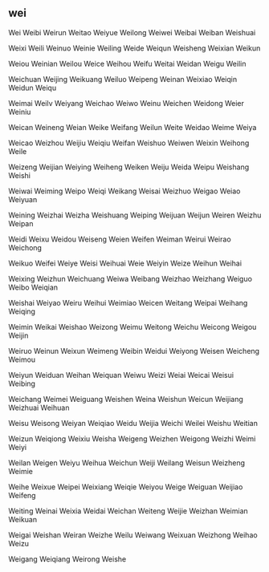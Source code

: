 wei
---

Wei Weibi Weirun Weitao Weiyue Weilong Weiwei Weibai Weiban Weishuai

Weixi Weili Weinuo Weinie Weiling Weide Weiqun Weisheng Weixian Weikun

Weiou Weinian Weilou Weice Weihou Weifu Weitai Weidan Weigu Weilin

Weichuan Weijing Weikuang Weiluo Weipeng Weinan Weixiao Weiqin Weidun Weiqu

Weimai Weilv Weiyang Weichao Weiwo Weinu Weichen Weidong Weier Weiniu

Weican Weineng Weian Weike Weifang Weilun Weite Weidao Weime Weiya

Weicao Weizhou Weijiu Weiqiu Weifan Weishuo Weiwen Weixin Weihong Weile

Weizeng Weijian Weiying Weiheng Weiken Weiju Weida Weipu Weishang Weishi

Weiwai Weiming Weipo Weiqi Weikang Weisai Weizhuo Weigao Weiao Weiyuan

Weining Weizhai Weizha Weishuang Weiping Weijuan Weijun Weiren Weizhu Weipan

Weidi Weixu Weidou Weiseng Weien Weifen Weiman Weirui Weirao Weichong

Weikuo Weifei Weiye Weisi Weihuai Weie Weiyin Weize Weihun Weihai

Weixing Weizhun Weichuang Weiwa Weibang Weizhao Weizhang Weiguo Weibo   Weiqian

Weishai Weiyao Weiru Weihui Weimiao Weicen Weitang Weipai Weihang Weiqing

Weimin Weikai Weishao Weizong Weimu Weitong Weichu Weicong Weigou Weijin

Weiruo Weinun Weixun Weimeng Weibin Weidui Weiyong Weisen Weicheng Weimou

Weiyun Weiduan Weihan Weiquan Weiwu Weizi Weiai Weicai Weisui Weibing

Weichang Weimei Weiguang Weishen Weina Weishun Weicun Weijiang Weizhuai Weihuan

Weisu Weisong Weiyan Weiqiao Weidu Weijia Weichi Weilei Weishu Weitian

Weizun Weiqiong Weixiu Weisha Weigeng Weizhen Weigong Weizhi Weimi Weiyi

Weilan Weigen Weiyu Weihua Weichun Weiji Weilang Weisun Weizheng Weimie

Weihe Weixue Weipei Weixiang Weiqie Weiyou Weige Weiguan Weijiao Weifeng

Weiting Weinai Weixia Weidai Weichan Weiteng Weijie Weizhan Weimian Weikuan

Weigai Weishan Weiran Weizhe Weilu Weiwang Weixuan Weizhong Weihao Weizu

Weigang Weiqiang Weirong Weishe 